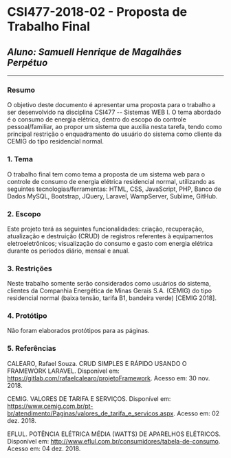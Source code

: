 # **CSI477-2018-02 - Proposta de Trabalho Final**
## *Aluno: Samuell Henrique de Magalhães Perpétuo*

--------------

<!-- Descrever um resumo sobre o trabalho. -->

### Resumo
O objetivo deste documento é apresentar uma proposta para o trabalho a ser desenvolvido na disciplina CSI477 -- Sistemas WEB I. O tema abordado é o consumo de energia elétrica, dentro do escopo do controle pessoal/familiar, ao propor um sistema que auxilia nesta tarefa, tendo como principal restrição o enquadramento do usuário do sistema como cliente da CEMIG do tipo residencial normal. 

<!-- Apresentar o tema. -->
### 1. Tema

  O trabalho final tem como tema a proposta de um sistema web para o controle de consumo de energia elétrica residencial normal, utilizando as seguintes tecnologias/ferramentas: HTML, CSS, JavaScript, PHP, Banco de Dados MySQL, Bootstrap, JQuery, Laravel, WampServer, Sublime, GitHub.
  
<!-- Descrever e limitar o escopo da aplicação. -->
### 2. Escopo

  Este projeto terá as seguintes funcionalidades: criação, recuperação, atualização e destruição (CRUD) de registros referentes à equipamentos eletroeletrônicos; visualização do consumo e gasto com energia elétrica durante os períodos diário, mensal e anual.

<!-- Apresentar restrições de funcionalidades e de escopo. -->
### 3. Restrições

  Neste trabalho somente serão considerados como usuários do sistema, clientes da Companhia Energética de Minas Gerais S.A. (CEMIG) do tipo residencial normal (baixa tensão, tarifa B1, bandeira verde) [CEMIG 2018].

<!-- Construir alguns protótipos para a aplicação, disponibilizá-los no Github e descrever o que foi considerado. //-->
### 4. Protótipo
  Não foram elaborados protótipos para as páginas.

### 5. Referências
CALEARO, Rafael Souza. CRUD SIMPLES E RÁPIDO USANDO O FRAMEWORK LARAVEL. Disponível em: <https://gitlab.com/rafaelcalearo/projetoFramework>. Acesso em: 30 nov. 2018.

CEMIG. VALORES DE TARIFA E SERVIÇOS. Disponível em: <https://www.cemig.com.br/pt-br/atendimento/Paginas/valores_de_tarifa_e_servicos.aspx>. Acesso em: 02 dez. 2018.

EFLUL. POTÊNCIA ELÉTRICA MÉDIA (WATTS) DE APARELHOS ELÉTRICOS. Disponível em: <http://www.eflul.com.br/consumidores/tabela-de-consumo>. Acesso em: 04 dez. 2018.
